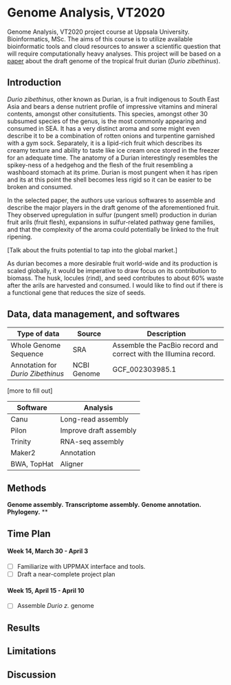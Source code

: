 # Genome Analysis, VT2020
Genome Analysis, VT2020 project course at Uppsala University. Bioinformatics, MSc. The aims of this course is to utilize available bioinformatic tools and cloud resources to answer a scientific question that will require computationally heavy analyses. This project will be based on a [paper](https://www.nature.com/articles/ng.3972) about the draft genome of the tropical fruit durian (*Durio zibethinus*).

## Introduction
*Durio zibethinus*, other known as Durian, is a fruit indigenous to South East Asia and bears a dense nutrient profile of impressive vitamins and mineral contents, amongst other consitutients. This species, amongst other 30 subsumed species of the genus, is the most commonly appearing and consumed in SEA. It has a very distinct aroma and some might even describe it to be a combination of rotten onions and turpentine garnished with a gym sock. Separately, it is a lipid-rich fruit which describes its creamy texture and ability to taste like ice cream once stored in the freezer for an adequate time. The anatomy of a Durian interestingly resembles the spikey-ness of a hedgehog and the flesh of the fruit resembling a washboard stomach at its prime. Durian is most pungent when it has ripen and its at this point the shell becomes less rigid so it can be easier to be broken and consumed.

In the selected paper, the authors use various softwares to assemble and describe the major players in the draft genome of the aforementioned fruit. They observed upregulation in sulfur (pungent smell) production in durian fruit arils (fruit flesh), expansions in sulfur-related pathway gene families, and that the complexity of the aroma could potentially be linked to the fruit ripening.

[Talk about the fruits potential to tap into the global market.]

As durian becomes a more desirable fruit world-wide and its production is scaled globally, it would be imperative to draw focus on its contribution to biomass. The husk, locules (rind), and seed contributes to about 60% waste after the arils are harvested and consumed. I would like to find out if there is a functional gene that reduces the size of seeds.

## Data, data management, and softwares

| Type of data | Source | Description |
| --- | --- | --- |
| Whole Genome Sequence | SRA | Assemble the PacBio record and correct with the Illumina record. |
| Annotation for *Durio Zibethinus* | NCBI Genome | GCF_002303985.1 |

[more to fill out]

| Software | Analysis |
| --- | --- |
| Canu | Long-read assembly |
| Pilon | Improve draft assembly |
| Trinity | RNA-seq assembly |
| Maker2 | Annotation |
| BWA, TopHat | Aligner |

## Methods

**Genome assembly.**
**Transcriptome assembly.**
**Genome annotation.**
**Phylogeny.**
**

## Time Plan

#### Week 14, March 30 - April 3
- [ ] Familiarize with UPPMAX interface and tools.
- [ ] Draft a near-complete project plan

#### Week 15, April 15 - April 10
- [ ] Assemble *Durio z.* genome 


## Results
## Limitations
## Discussion
